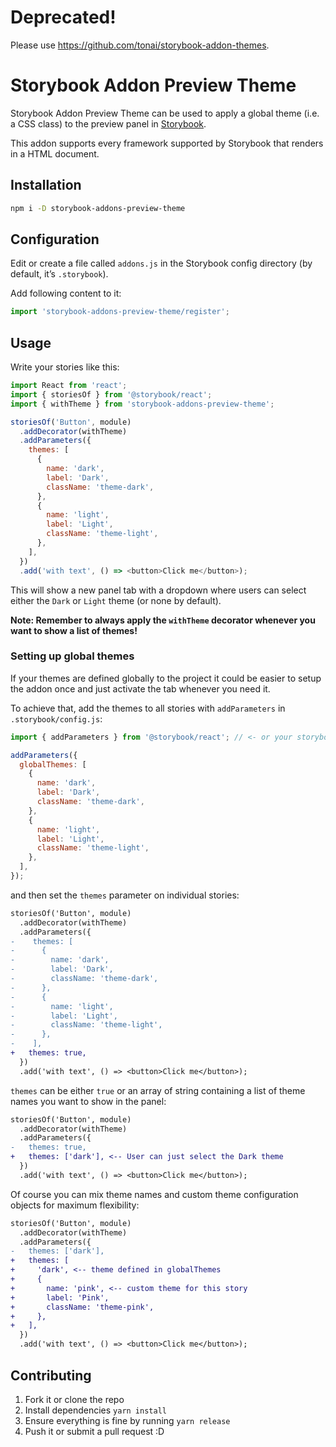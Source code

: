 # Deprecated!

Please use https://github.com/tonai/storybook-addon-themes.

# Storybook Addon Preview Theme

Storybook Addon Preview Theme can be used to apply a global theme (i.e. a CSS class) to the preview panel in [Storybook](https://storybook.js.org).

This addon supports every framework supported by Storybook that renders in a HTML document.

## Installation

```sh
npm i -D storybook-addons-preview-theme
```

## Configuration

Edit or create a file called `addons.js` in the Storybook config directory (by default, it’s `.storybook`).

Add following content to it:

```js
import 'storybook-addons-preview-theme/register';
```

## Usage

Write your stories like this:

```js
import React from 'react';
import { storiesOf } from '@storybook/react';
import { withTheme } from 'storybook-addons-preview-theme';

storiesOf('Button', module)
  .addDecorator(withTheme)
  .addParameters({
    themes: [
      {
        name: 'dark',
        label: 'Dark',
        className: 'theme-dark',
      },
      {
        name: 'light',
        label: 'Light',
        className: 'theme-light',
      },
    ],
  })
  .add('with text', () => <button>Click me</button>);
```

This will show a new panel tab with a dropdown where users can select either the `Dark` or `Light` theme (or none by default).

**Note: Remember to always apply the `withTheme` decorator whenever you want to show a list of themes!**

### Setting up global themes

If your themes are defined globally to the project it could be easier to setup the addon once and just activate the tab whenever you need it.

To achieve that, add the themes to all stories with `addParameters` in `.storybook/config.js`:

```js
import { addParameters } from '@storybook/react'; // <- or your storybook framework

addParameters({
  globalThemes: [
    {
      name: 'dark',
      label: 'Dark',
      className: 'theme-dark',
    },
    {
      name: 'light',
      label: 'Light',
      className: 'theme-light',
    },
  ],
});
```

and then set the `themes` parameter on individual stories:

```diff
storiesOf('Button', module)
  .addDecorator(withTheme)
  .addParameters({
-    themes: [
-      {
-        name: 'dark',
-        label: 'Dark',
-        className: 'theme-dark',
-      },
-      {
-        name: 'light',
-        label: 'Light',
-        className: 'theme-light',
-      },
-    ],
+   themes: true,
  })
  .add('with text', () => <button>Click me</button>);
```

`themes` can be either `true` or an array of string containing a list of theme names you want to show in the panel:

```diff
storiesOf('Button', module)
  .addDecorator(withTheme)
  .addParameters({
-   themes: true,
+   themes: ['dark'], <-- User can just select the Dark theme
  })
  .add('with text', () => <button>Click me</button>);
```

Of course you can mix theme names and custom theme configuration objects for maximum flexibility:

```diff
storiesOf('Button', module)
  .addDecorator(withTheme)
  .addParameters({
-   themes: ['dark'],
+   themes: [
+     'dark', <-- theme defined in globalThemes
+     {
+       name: 'pink', <-- custom theme for this story
+       label: 'Pink',
+       className: 'theme-pink',
+     },
+   ],
  })
  .add('with text', () => <button>Click me</button>);
```

## Contributing

1.  Fork it or clone the repo
1.  Install dependencies `yarn install`
1.  Ensure everything is fine by running `yarn release`
1.  Push it or submit a pull request :D

